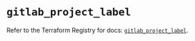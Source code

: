 # `gitlab_project_label`

Refer to the Terraform Registry for docs: [`gitlab_project_label`](https://registry.terraform.io/providers/gitlabhq/gitlab/17.7.1/docs/resources/project_label).
